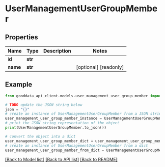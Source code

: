 # UserManagementUserGroupMember


## Properties

Name | Type | Description | Notes
------------ | ------------- | ------------- | -------------
**id** | **str** |  | 
**name** | **str** |  | [optional] [readonly] 

## Example

```python
from gooddata_api_client.models.user_management_user_group_member import UserManagementUserGroupMember

# TODO update the JSON string below
json = "{}"
# create an instance of UserManagementUserGroupMember from a JSON string
user_management_user_group_member_instance = UserManagementUserGroupMember.from_json(json)
# print the JSON string representation of the object
print(UserManagementUserGroupMember.to_json())

# convert the object into a dict
user_management_user_group_member_dict = user_management_user_group_member_instance.to_dict()
# create an instance of UserManagementUserGroupMember from a dict
user_management_user_group_member_from_dict = UserManagementUserGroupMember.from_dict(user_management_user_group_member_dict)
```
[[Back to Model list]](../README.md#documentation-for-models) [[Back to API list]](../README.md#documentation-for-api-endpoints) [[Back to README]](../README.md)


